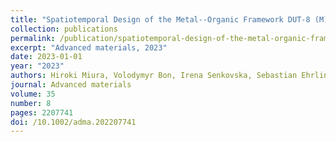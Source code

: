 ```yaml
---
title: "Spatiotemporal Design of the Metal--Organic Framework DUT-8 (M)"
collection: publications
permalink: /publication/spatiotemporal-design-of-the-metal-organic-framework-dut-8-m/
excerpt: "Advanced materials, 2023"
date: 2023-01-01
year: "2023"
authors: Hiroki Miura, Volodymyr Bon, Irena Senkovska, Sebastian Ehrling, Nadine Bönisch, Gerrit Mäder, Stefan Grünzner, Azat Khadiev, Dmitri Novikov, Kartik Maity, Andreas Richter, Stefan Kaskel
journal: Advanced materials
volume: 35
number: 8
pages: 2207741
doi: /10.1002/adma.202207741
---
```

